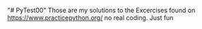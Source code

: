 "# PyTest00" 
Those are my solutions to the Excercises found on https://www.practicepython.org/
no real coding. Just fun 

